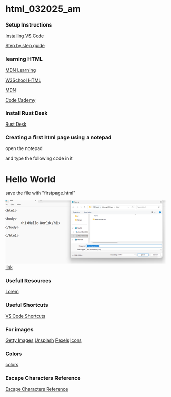 # html_032025_am


### Setup Instructions
[Installing VS Code](https://code.visualstudio.com/download)

[Step by step guide](https://www.geeksforgeeks.org/how-to-install-visual-studio-code-on-windows/)

### learning HTML
[MDN Learning](https://developer.mozilla.org/en-US/docs/Learn_web_development/Getting_started)

[W3School HTML](https://www.w3schools.com/html/)

[MDN](https://developer.mozilla.org)

[Code Cademy](https://www.codecademy.com/)

### Install Rust Desk
[Rust Desk](https://rustdesk.com/)

### Creating a first html page using a notepad

open the notepad 

and type the following code in it 

<html>

<body>
	<h1>Hello World</h1>	
</body>

</html>

save the file with "firstpage.html" 

![html page using notepad](/Assets/firstpage_using_notepad.png)
[link](https://www.w3schools.com/html/html_editors.asp)

### Usefull Resources

[Lorem](https://www.lipsum.com/)


### Useful Shortcuts

[VS Code Shortcuts](/Assets/others/KeyboardReferenceSheet.png)


### For images

[Getty Images](https://www.gettyimages.ca/)
[Unsplash](https://unsplash.com/)
[Pexels](https://www.pexels.com/)
[Icons](https://icons8.com/icons/set/button)


### Colors

[colors](https://coolors.co/)



### Escape Characters **Reference**

[Escape Characters Reference](https://developer.mozilla.org/en-US/docs/Glossary/Character_reference)
